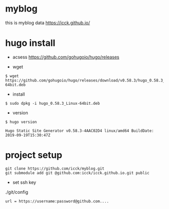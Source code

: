 # myblog

this is myblog data
https://icck.github.io/

# hugo install
- acsess https://github.com/gohugoio/hugo/releases

- wget
~~~
$ wget https://github.com/gohugoio/hugo/releases/download/v0.58.3/hugo_0.58.3_Linux-64bit.deb
~~~

- install
~~~
$ sudo dpkg -i hugo_0.58.3_Linux-64bit.deb
~~~

- version

~~~
$ hugo version

Hugo Static Site Generator v0.58.3-4AAC02D4 linux/amd64 BuildDate: 2019-09-19T15:30:47Z
~~~

# project setup

~~~
git clone https://github.com/icck/myblog.git
git submodule add git @github.com:icck/icck.github.io.git public
~~~

- set ssh key

./git/config
~~~
url = https://username:password@github.com....
~~~
